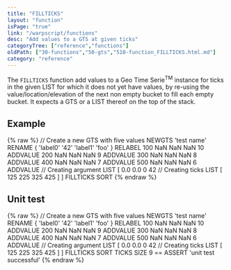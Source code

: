 ```yaml
---
title: "FILLTICKS"
layout: "function"
isPage: "true"
link: "/warpscript/functions"
desc: "Add values to a GTS at given ticks"
categoryTree: ["reference","functions"]
oldPath: ["30-functions","50-gts","510-function_FILLTICKS.html.md"]
category: "reference"
---
```

 

The `FILLTICKS` function add values to a Geo Time Serie<sup>TM</sup> instance for ticks in the given LIST for which it does not yet have values, by re-using the value/location/elevation of the next non empty bucket to fill each empty bucket. It expects a GTS or a LIST thereof on the top of the stack.

## Example ##

{% raw %}
<warp10-warpscript-widget backend="{{backend}}"  exec-endpoint="{{execEndpoint}}">
// Create a new GTS with five values 
NEWGTS 'test name' RENAME
{ 'label0' '42' 'label1' 'foo' } RELABEL
100  NaN NaN NaN 10 ADDVALUE
200  NaN NaN NaN  9 ADDVALUE
300  NaN NaN NaN  8 ADDVALUE
400  NaN NaN NaN  7 ADDVALUE
500  NaN NaN NaN  6 ADDVALUE
// Creating argument LIST
[
  0.0 0.0 0 42
  // Creating ticks LIST
  [ 125 225 325 425 ]
]
FILLTICKS
SORT
</warp10-warpscript-widget>
{% endraw %}

## Unit test ##

{% raw %}
<warp10-warpscript-widget backend="{{backend}}"  exec-endpoint="{{execEndpoint}}">
// Create a new GTS with five values 
NEWGTS 'test name' RENAME
{ 'label0' '42' 'label1' 'foo' } RELABEL
100  NaN NaN NaN 10 ADDVALUE
200  NaN NaN NaN  9 ADDVALUE
300  NaN NaN NaN  8 ADDVALUE
400  NaN NaN NaN  7 ADDVALUE
500  NaN NaN NaN  6 ADDVALUE
// Creating argument LIST
[
  0.0 0.0 0 42
  // Creating ticks LIST
  [ 125 225 325 425 ]
]
FILLTICKS
SORT
TICKS
SIZE
9 == ASSERT
'unit test successful'
</warp10-warpscript-widget>
{% endraw %}
